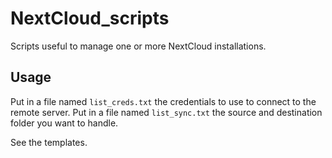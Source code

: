 # NextCloud_scripts
Scripts useful to manage one or more NextCloud installations.

## Usage

Put in a file named `list_creds.txt` the credentials to use to connect to the remote server.
Put in a file named `list_sync.txt` the source and destination folder you want to handle.

See the templates.
